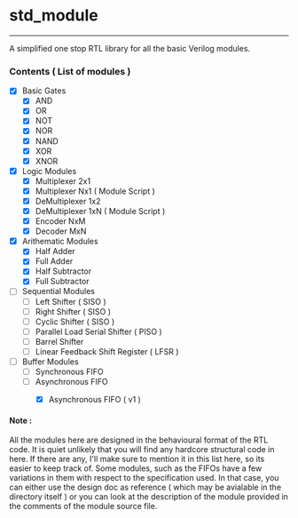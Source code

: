 # std_module
------------------------
A simplified one stop RTL library for all the basic Verilog modules.


### Contents ( List of modules )
- [X] Basic Gates
  - [X] AND
  - [X] OR
  - [X] NOT
  - [X] NOR
  - [X] NAND
  - [X] XOR
  - [X] XNOR
- [X] Logic Modules
  - [X] Multiplexer 2x1
  - [X] Multiplexer Nx1 ( Module Script )
  - [X] DeMultiplexer 1x2
  - [X] DeMultiplexer 1xN ( Module Script )
  - [X] Encoder NxM
  - [X] Decoder MxN
- [X] Arithematic Modules
  - [X] Half Adder
  - [X] Full Adder
  - [X] Half Subtractor
  - [X] Full Subtractor
- [ ] Sequential Modules
  - [ ] Left Shifter ( SISO )
  - [ ] Right Shifter ( SISO )
  - [ ] Cyclic Shifter ( SISO )
  - [ ] Parallel Load Serial Shifter ( PISO )
  - [ ] Barrel Shifter
  - [ ] Linear Feedback Shift Register ( LFSR )
- [ ] Buffer Modules
  - [ ] Synchronous FIFO
  - [ ] Asynchronous FIFO
    - [X] Asynchronous FIFO ( v1 )


#### Note :
All the modules here are designed in the behavioural format of the RTL code. It is quiet unlikely that you will find any hardcore structural code in here. If there are any, I'll make sure to mention it in this list here, so its easier to keep track of.
Some modules, such as the FIFOs have a few variations in them with respect to the specification used. In that case, you can either use the design doc as reference ( which may be avialable in the directory itself ) or you can look at the description of the module provided in the comments of the module source file. 
